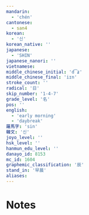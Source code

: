 ```yaml
---
mandarin:
  - 'chén'
cantonese:
  - san4
korean:
  - '신'
korean_native: ''
japanese:
  - 'SHIN'
japanese_nanori: ''
vietnamese:
middle_chinese_initial: 'd͡ʑ'
middle_chinese_final: 'iɪn'
stroke_count: ''
radical: '日'
skip_number: '1-4-7'
grade_level: '名'
pos: ''
english:
  - 'early morning'
  - 'daybreak'
羅馬字: 'sin'
韓文: '신'
joyo_level: ''
hsk_level: ''
hanmun_edu_level: ''
danayo_id: 8153
mc_id: 1604
graphemic_classification: '辰'
stand_in: '早晨'
aliases:
---
```


# Notes
